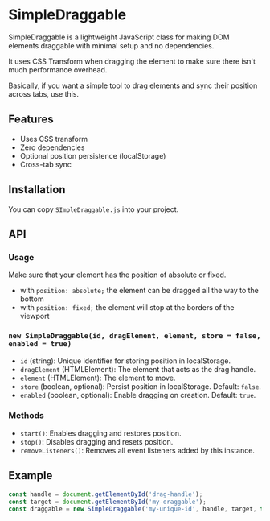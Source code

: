 # SimpleDraggable

SimpleDraggable is a lightweight JavaScript class for making DOM elements draggable with minimal setup and no dependencies.

It uses CSS Transform when dragging the element to make sure there isn't much performance overhead.

Basically, if you want a simple tool to drag elements and sync their position across tabs, use this.

## Features

- Uses CSS transform
- Zero dependencies
- Optional position persistence (localStorage)
- Cross-tab sync

## Installation

You can copy `SImpleDraggable.js` into your project.

## API

### Usage
Make sure that your element has the position of absolute or fixed.
- with `position: absolute;` the element can be dragged all the way to the bottom
- with `position: fixed;` the element will stop at the borders of the viewport

### `new SimpleDraggable(id, dragElement, element, store = false, enabled = true)`

- `id` (string): Unique identifier for storing position in localStorage.
- `dragElement` (HTMLElement): The element that acts as the drag handle.
- `element` (HTMLElement): The element to move.
- `store` (boolean, optional): Persist position in localStorage. Default: `false`.
- `enabled` (boolean, optional): Enable dragging on creation. Default: `true`.

### Methods

- `start()`: Enables dragging and restores position.
- `stop()`: Disables dragging and resets position.
- `removeListeners()`: Removes all event listeners added by this instance.

## Example

```js
const handle = document.getElementById('drag-handle');
const target = document.getElementById('my-draggable');
const draggable = new SimpleDraggable('my-unique-id', handle, target, true, true);
```
